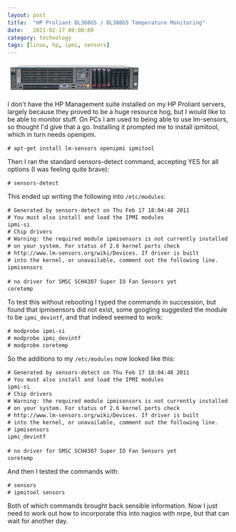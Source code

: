 ```yaml
---
layout: post
title:  "HP Proliant DL360G5 / DL380G5 Temperature Monitoring"
date:   2011-02-17 00:00:00
category: technology
tags: [linux, hp, ipmi, sensors]
---
```


<img src="/assets/hp-proliant-dl-380-g5.jpg" class="image-right" alt="HP Proliant DL-380 G5">

I don't have the HP Management suite installed on my HP Proliant servers, largely because they proved to be a huge resource hog, but I would like to be able to monitor stuff.  On PCs I am used to being able to use lm-sensors, so thought I'd give that a go.  Installing it prompted me to install ipmitool, which in turn needs openipmi.

<!--more-->

    # apt-get install lm-sensors openipmi ipmitool

Then I ran the standard sensors-detect command, accepting YES for all options (I was feeling quite brave):

    # sensors-detect

This ended up writing the following into `/etc/modules`:

    # Generated by sensors-detect on Thu Feb 17 18:04:48 2011
    # You must also install and load the IPMI modules
    ipmi-si
    # Chip drivers
    # Warning: the required module ipmisensors is not currently installed
    # on your system. For status of 2.6 kernel ports check
    # http://www.lm-sensors.org/wiki/Devices. If driver is built
    # into the kernel, or unavailable, comment out the following line.
    ipmisensors

    # no driver for SMSC SCH4307 Super IO Fan Sensors yet
    coretemp

To test this without rebooting I typed the commands in succession, but found that ipmisensors did not exist, some googling suggested the module to be `ipmi_devintf`, and that indeed seemed to work:

    # modprobe ipmi-si
    # modprobe ipmi_devintf
    # modprobe coretemp

So the additions to my `/etc/modules` now looked like this:

    # Generated by sensors-detect on Thu Feb 17 18:04:48 2011
    # You must also install and load the IPMI modules
    ipmi-si
    # Chip drivers
    # Warning: the required module ipmisensors is not currently installed
    # on your system. For status of 2.6 kernel ports check
    # http://www.lm-sensors.org/wiki/Devices. If driver is built
    # into the kernel, or unavailable, comment out the following line.
    # ipmisensors
    ipmi_devintf

    # no driver for SMSC SCH4307 Super IO Fan Sensors yet
    coretemp

And then I tested the commands with:

    # sensors
    # ipmitool sensors

Both of which commands brought back sensible information.  Now I just need to work out how to incorporate this into nagios with nrpe, but that can wait for another day.

